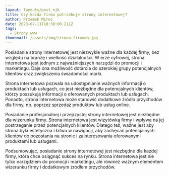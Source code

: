 ```yaml
---
layout: layouts/post.njk
title: Czy każda firma potrzebuje strony internetowej?
author: Przemek Miros
date: 2023-02-11T18:38:00.211Z
tags:
  - Strony www
thumbnail: /assets/img/strona-firmowa.jpg
---
```

Posiadanie strony internetowej jest niezwykle ważne dla każdej firmy, bez względu na branżę i wielkość działalności. W erze cyfrowej, strona internetowa jest jednym z najważniejszych narzędzi do promocji i marketingu. Daje ona możliwość dotarcia do szerokiej grupy potencjalnych klientów oraz zwiększenia świadomości marki.

Strona internetowa pozwala na udostępnianie ważnych informacji o produktach lub usługach, co jest niezbędne dla potencjalnych klientów, którzy poszukują informacji o oferowanych produktach lub usługach. Ponadto, strona internetowa może stanowić dodatkowe źródło przychodów dla firmy, np. poprzez sprzedaż produktów lub usług online.

Posiadanie profesjonalnej i przejrzystej strony internetowej jest niezbędne dla wizerunku firmy. Strona internetowa jest wizytówką firmy i wpływa na jej postrzeganie przez potencjalnych klientów. Dlatego też, ważne jest aby strona była estetyczna i łatwa w nawigacji, aby zachęcać potencjalnych klientów do pozostania na stronie i zainteresowania oferowanymi produktami lub usługami.

Podsumowując, posiadanie strony internetowej jest niezbędne dla każdej firmy, która chce osiągnąć sukces na rynku. Strona internetowa jest nie tylko narzędziem do promocji i marketingu, ale również ważnym elementem wizerunku firmy i dodatkowym źródłem przychodów.